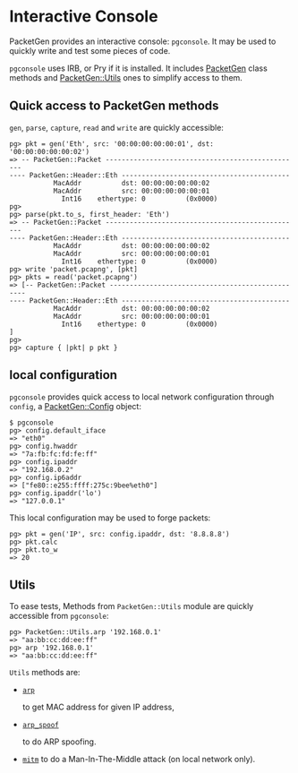 # Interactive Console

PacketGen provides an interactive console: `pgconsole`. It may be used to quickly write and test some pieces of code.

`pgconsole` uses IRB, or Pry if it is installed. It includes [PacketGen](http://www.rubydoc.info/gems/packetgen/PacketGen) class methods and [PacketGen::Utils](http://www.rubydoc.info/gems/packetgen/PacketGen/Utils) ones to simplify access to them.

## Quick access to PacketGen methods

`gen`, `parse`, `capture`, `read` and `write` are quickly accessible:

```text
pg> pkt = gen('Eth', src: '00:00:00:00:00:01', dst: '00:00:00:00:00:02')
=> -- PacketGen::Packet -------------------------------------------------
---- PacketGen::Header::Eth ------------------------------------------
           MacAddr          dst: 00:00:00:00:00:02
           MacAddr          src: 00:00:00:00:00:01
             Int16    ethertype: 0          (0x0000)
pg>
pg> parse(pkt.to_s, first_header: 'Eth')
=> -- PacketGen::Packet -------------------------------------------------
---- PacketGen::Header::Eth ------------------------------------------
           MacAddr          dst: 00:00:00:00:00:02
           MacAddr          src: 00:00:00:00:00:01
             Int16    ethertype: 0          (0x0000)
pg> write 'packet.pcapng', [pkt]
pg> pkts = read('packet.pcapng')
=> [-- PacketGen::Packet -------------------------------------------------
---- PacketGen::Header::Eth ------------------------------------------
           MacAddr          dst: 00:00:00:00:00:02
           MacAddr          src: 00:00:00:00:00:01
             Int16    ethertype: 0          (0x0000)
]
pg>
pg> capture { |pkt| p pkt }
```

## local configuration

`pgconsole` provides quick access to local network configuration through `config`, a [PacketGen::Config](http://www.rubydoc.info/gems/packetgen/PacketGen/Config) object:

```text
$ pgconsole
pg> config.default_iface
=> "eth0"
pg> config.hwaddr
=> "7a:fb:fc:fd:fe:ff"
pg> config.ipaddr
=> "192.168.0.2"
pg> config.ip6addr
=> ["fe80::e255:ffff:275c:9bee%eth0"]
pg> config.ipaddr('lo')
=> "127.0.0.1"
```

This local configuration may be used to forge packets:

```text
pg> pkt = gen('IP', src: config.ipaddr, dst: '8.8.8.8')
pg> pkt.calc
pg> pkt.to_w
=> 20
```

## Utils

To ease tests, Methods from `PacketGen::Utils` module are quickly accessible from `pgconsole`:

```text
pg> PacketGen::Utils.arp '192.168.0.1'
=> "aa:bb:cc:dd:ee:ff"
pg> arp '192.168.0.1'
=> "aa:bb:cc:dd:ee:ff"
```

`Utils` methods are:

* [`arp`](http://www.rubydoc.info/gems/packetgen/PacketGen/Utils#arp-class_method)

  to get MAC address for given IP address,

* [`arp_spoof`](http://www.rubydoc.info/gems/packetgen/PacketGen/Utils#arp_spoof-class_method)

  to do ARP spoofing.

* [`mitm`](http://www.rubydoc.info/gems/packetgen/PacketGen/Utils#mitm-class_method) to do a Man-In-The-Middle attack \(on local network only\).

